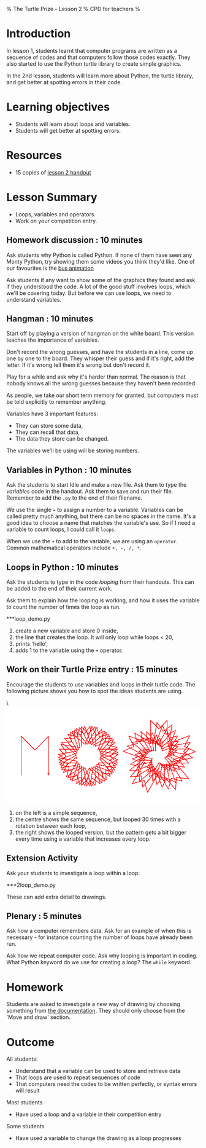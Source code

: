% The Turtle Prize - Lesson 2
% CPD for teachers
%

# Introduction

In lesson 1, students learnt that computer programs are written as a sequence of codes and that computers follow those codes exactly. They also started to use the Python turtle library to create simple graphics.

In the 2nd lesson, students will learn more about Python, the turtle library, and get better at spotting errors in their code.

# Learning objectives

* Students will learn about loops and variables.
* Students will get better at spotting errors.

# Resources

* 15 copies of [lesson 2 handout](lesson-2-handout.html)

# Lesson Summary

* Loops, variables and operators.
* Work on your competition entry.

## Homework discussion : 10 minutes

Ask students why Python is called Python. If none of them have seen any Monty Python, try showing them some videos you think they'd like. One of our favourites is the [bus animation](http://www.youtube.com/watch?v=xIIcNapznhE)

Ask students if any want to show some of the graphics they found and ask if they understood the code. A lot of the good stuff involves loops, which we'll be covering today. But before we can use loops, we need to understand variables.

## Hangman : 10 minutes

Start off by playing a version of hangman on the white board. This version teaches the importance of variables.

Don't record the wrong guesses, and have the students in a line, come up one by one to the board. They whisper their guess and if it's right, add the letter. If it's wrong tell them it's wrong but don't record it.

Play for a while and ask why it's harder than normal. The reason is that nobody knows all the wrong guesses because they haven't been recorded. 

As people, we take our short term memory for granted, but computers must be told explicitly to remember anything.

Variables have 3 important features:

* They can store some data,
* They can recall that data,
* The data they store can be changed.

The variables we'll be using will be storing numbers.

## Variables in Python : 10 minutes

Ask the students to start Idle and make a new file. Ask them to type the *variables* code in the handout. Ask them to save and run their file. Remember to add the `.py` to the end of their filename.

We use the single `=` to assign a number to a variable. Variables can be called pretty much anything, but there can be no spaces in the name. It's a good idea to choose a name that matches the variable's use. So if I need a variable to count loops, I could call it `loops`.

When we use the `+` to add to the variable, we are using an `operator`. Common mathematical operators include `+, -, /, *`.

## Loops in Python : 10 minutes

Ask the students to type in the code *looping* from their handouts. This can be added to the end of their current work.

Ask them to explain how the looping is working, and how it uses the variable to count the number of times the loop as run.

***loop_demo.py

1. create a new variable and store 0 inside,
2. the line that creates the loop. It will only loop while loops < 20,
3. prints 'hello',
4. adds 1 to the variable using the `+` operator.

## Work on their Turtle Prize entry : 15 minutes

Encourage the students to use variables and loops in their turtle code.
The following picture shows you how to spot the ideas students are using.

\ ![looping and variables](turtlesequence.png)

1. on the left is a simple sequence,
2. the centre shows the same sequence, but looped 30 times with a rotation between each loop,
3. the right shows the looped version, but the pattern gets a bit bigger every time using a variable that increases every loop.

## Extension Activity

Ask your students to investigate a loop within a loop:

***2loop_demo.py

These can add extra detail to drawings.

## Plenary : 5 minutes

Ask how a computer remembers data. Ask for an example of when this is necessary - for instance counting the number of loops have already been run.

Ask how we repeat computer code. Ask why looping is important in coding. What Python keyword do we use for creating a loop? The `while` keyword.

# Homework

Students are asked to investigate a new way of drawing by choosing something from [the documentation](http://docs.python.org/2/library/turtle.html#turtle-methods). They should only choose from the 'Move and draw' section.

# Outcome

All students:

* Understand that a variable can be used to store and retrieve data
* That loops are used to repeat sequences of code
* That computers need the codes to be written perfectly, or syntax errors will result

Most students

* Have used a loop and a variable in their competition entry

Some students

* Have used a variable to change the drawing as a loop progresses
